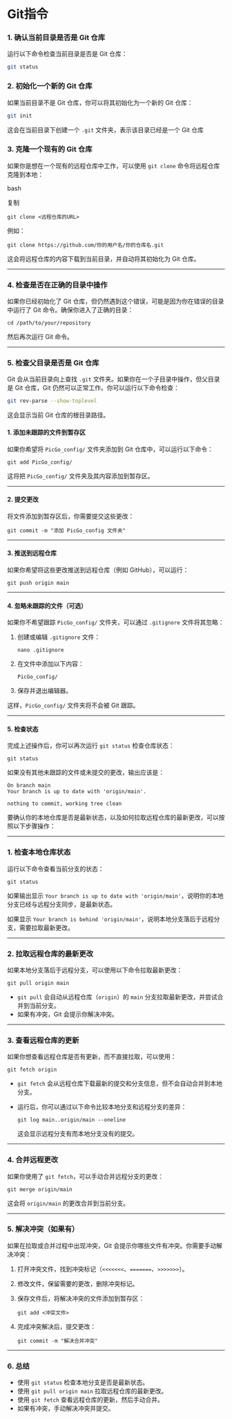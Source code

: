 # Git指令

### 1. **确认当前目录是否是 Git 仓库**

运行以下命令检查当前目录是否是 Git 仓库：

```bash
git status
```

### 2. **初始化一个新的 Git 仓库**

如果当前目录不是 Git 仓库，你可以将其初始化为一个新的 Git 仓库：

```bash
git init
```

这会在当前目录下创建一个 `.git` 文件夹，表示该目录已经是一个 Git 仓库

### 3. **克隆一个现有的 Git 仓库**

如果你是想在一个现有的远程仓库中工作，可以使用 `git clone` 命令将远程仓库克隆到本地：

bash

复制

```
git clone <远程仓库的URL>
```

例如：

```
git clone https://github.com/你的用户名/你的仓库名.git
```

这会将远程仓库的内容下载到当前目录，并自动将其初始化为 Git 仓库。

------

### 4. **检查是否在正确的目录中操作**

如果你已经初始化了 Git 仓库，但仍然遇到这个错误，可能是因为你在错误的目录中运行了 Git 命令。确保你进入了正确的目录：

```
cd /path/to/your/repository
```

然后再次运行 Git 命令。

------

### 5. **检查父目录是否是 Git 仓库**

Git 会从当前目录向上查找 `.git` 文件夹。如果你在一个子目录中操作，但父目录是 Git 仓库，Git 仍然可以正常工作。你可以运行以下命令检查：

```bash
git rev-parse --show-toplevel
```

这会显示当前 Git 仓库的根目录路径。









#### 1. **添加未跟踪的文件到暂存区**

如果你希望将 `PicGo_config/` 文件夹添加到 Git 仓库中，可以运行以下命令：

```
git add PicGo_config/
```

这将把 `PicGo_config/` 文件夹及其内容添加到暂存区。

------

#### 2. **提交更改**

将文件添加到暂存区后，你需要提交这些更改：

```
git commit -m "添加 PicGo_config 文件夹"
```

------

#### 3. **推送到远程仓库**

如果你希望将这些更改推送到远程仓库（例如 GitHub），可以运行：

```
git push origin main
```

------

#### 4. **忽略未跟踪的文件（可选）**

如果你不希望跟踪 `PicGo_config/` 文件夹，可以通过 `.gitignore` 文件将其忽略：

1. 创建或编辑 `.gitignore` 文件：

   ```
   nano .gitignore
   ```

2. 在文件中添加以下内容：

   ```
   PicGo_config/
   ```

3. 保存并退出编辑器。

这样，`PicGo_config/` 文件夹将不会被 Git 跟踪。

------

#### 5. **检查状态**

完成上述操作后，你可以再次运行 `git status` 检查仓库状态：

```
git status
```

如果没有其他未跟踪的文件或未提交的更改，输出应该是：

```
On branch main
Your branch is up to date with 'origin/main'.

nothing to commit, working tree clean
```







要确认你的本地仓库是否是最新状态，以及如何拉取远程仓库的最新更改，可以按照以下步骤操作：

------

### 1. **检查本地仓库状态**

运行以下命令查看当前分支的状态：

```
git status
```

如果输出显示 `Your branch is up to date with 'origin/main'`，说明你的本地分支已经与远程分支同步，是最新状态。

如果显示 `Your branch is behind 'origin/main'`，说明本地分支落后于远程分支，需要拉取最新更改。

------

### 2. **拉取远程仓库的最新更改**

如果本地分支落后于远程分支，可以使用以下命令拉取最新更改：

```
git pull origin main
```

- `git pull` 会自动从远程仓库（`origin`）的 `main` 分支拉取最新更改，并尝试合并到当前分支。
- 如果有冲突，Git 会提示你解决冲突。

------

### 3. **查看远程仓库的更新**

如果你想查看远程仓库是否有更新，而不直接拉取，可以使用：

```
git fetch origin
```

- `git fetch` 会从远程仓库下载最新的提交和分支信息，但不会自动合并到本地分支。

- 运行后，你可以通过以下命令比较本地分支和远程分支的差异：

  ```
  git log main..origin/main --oneline
  ```

  这会显示远程分支有而本地分支没有的提交。

------

### 4. **合并远程更改**

如果你使用了 `git fetch`，可以手动合并远程分支的更改：

```
git merge origin/main
```

这会将 `origin/main` 的更改合并到当前分支。

------

### 5. **解决冲突（如果有）**

如果在拉取或合并过程中出现冲突，Git 会提示你哪些文件有冲突。你需要手动解决冲突：

1. 打开冲突文件，找到冲突标记（`<<<<<<<`、`=======`、`>>>>>>>`）。

2. 修改文件，保留需要的更改，删除冲突标记。

3. 保存文件后，将解决冲突的文件添加到暂存区：

   ```
   git add <冲突文件>
   ```

4. 完成冲突解决后，提交更改：

   ```
   git commit -m "解决合并冲突"
   ```

------

### 6. **总结**

- 使用 `git status` 检查本地分支是否是最新状态。
- 使用 `git pull origin main` 拉取远程仓库的最新更改。
- 使用 `git fetch` 查看远程仓库的更新，然后手动合并。
- 如果有冲突，手动解决冲突并提交。
















